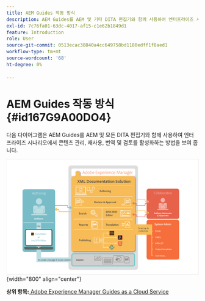 ```yaml
---
title: AEM Guides 작동 방식
description: AEM Guides를 AEM 및 기타 DITA 편집기와 함께 사용하여 엔터프라이즈 시나리오에서 컨텐츠 관리, 재사용, 번역 및 검토 권한을 부여하는 방법을 알아봅니다.
exl-id: 7c76fa01-63dc-4017-af15-c1e62b1849d1
feature: Introduction
role: User
source-git-commit: 0513ecac38840a4cc649758bd1180edff1f8aed1
workflow-type: tm+mt
source-wordcount: '68'
ht-degree: 0%

---
```


# AEM Guides 작동 방식 {#id167G9A00DO4}

다음 다이어그램은 AEM Guides를 AEM 및 모든 DITA 편집기와 함께 사용하여 엔터프라이즈 시나리오에서 콘텐츠 관리, 재사용, 번역 및 검토를 활성화하는 방법을 보여 줍니다.

![](images/xml-add-on-how-it-works.png){width="800" align="center"}


**상위 항목:**[ Adobe Experience Manager Guides as a Cloud Service](intro.md)
